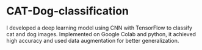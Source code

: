 # CAT-Dog-classification
I developed a deep learning model using CNN with TensorFlow to classify cat and dog images. Implemented on Google Colab and python, it achieved high accuracy and used data augmentation for better generalization.
